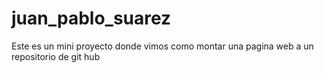 # juan_pablo_suarez
Este es un mini proyecto donde vimos como montar una pagina web a un repositorio de git hub

